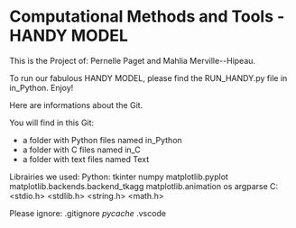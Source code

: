 # Computational Methods and Tools - HANDY MODEL

This is the Project of: Pernelle Paget and Mahlia Merville--Hipeau.

To run our fabulous HANDY MODEL, please find the RUN_HANDY.py file in in_Python.
Enjoy!


Here are informations about the Git.

You will find in this Git:
- a folder with Python files named in_Python
- a folder with C files named in_C
- a folder with text files named Text

Librairies we used:
            Python:
tkinter
numpy
matplotlib.pyplot
matplotlib.backends.backend_tkagg
matplotlib.animation
os
argparse
            C:
<stdio.h>
<stdlib.h>
<string.h>
<math.h>

Please ignore:
.gitignore
_pycache_
.vscode